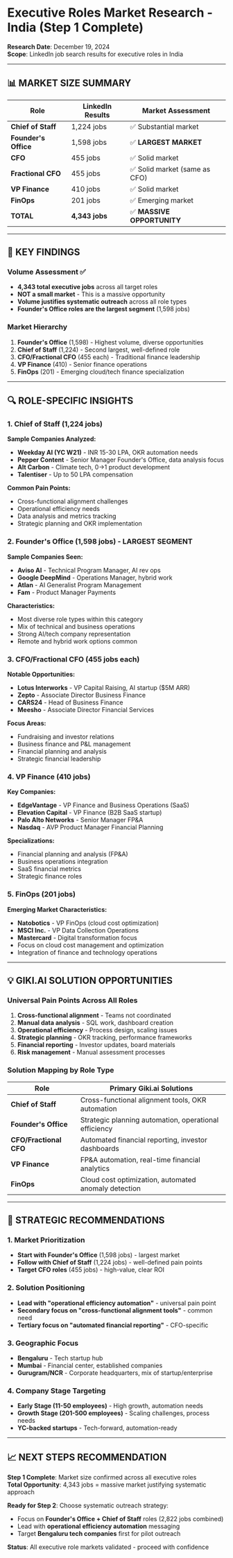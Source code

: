 # Executive Roles Market Research - India (Step 1 Complete)

**Research Date**: December 19, 2024  
**Scope**: LinkedIn job search results for executive roles in India

---

## 📊 **MARKET SIZE SUMMARY**

| Role | LinkedIn Results | Market Assessment |
|------|------------------|-------------------|
| **Chief of Staff** | 1,224 jobs | ✅ Substantial market |
| **Founder's Office** | 1,598 jobs | ✅ **LARGEST MARKET** |
| **CFO** | 455 jobs | ✅ Solid market |
| **Fractional CFO** | 455 jobs | ✅ Solid market (same as CFO) |
| **VP Finance** | 410 jobs | ✅ Solid market |
| **FinOps** | 201 jobs | ✅ Emerging market |
| **TOTAL** | **4,343 jobs** | ✅ **MASSIVE OPPORTUNITY** |

---

## 🎯 **KEY FINDINGS**

### Volume Assessment ✅
- **4,343 total executive jobs** across all target roles
- **NOT a small market** - This is a massive opportunity
- **Volume justifies systematic outreach** across all role types
- **Founder's Office roles are the largest segment** (1,598 jobs)

### Market Hierarchy
1. **Founder's Office** (1,598) - Highest volume, diverse opportunities
2. **Chief of Staff** (1,224) - Second largest, well-defined role
3. **CFO/Fractional CFO** (455 each) - Traditional finance leadership
4. **VP Finance** (410) - Senior finance operations
5. **FinOps** (201) - Emerging cloud/tech finance specialization

---

## 🔍 **ROLE-SPECIFIC INSIGHTS**

### 1. Chief of Staff (1,224 jobs)
**Sample Companies Analyzed:**
- **Weekday AI (YC W21)** - INR 15-30 LPA, OKR automation needs
- **Pepper Content** - Senior Manager Founder's Office, data analysis focus
- **Alt Carbon** - Climate tech, 0→1 product development
- **Talentiser** - Up to 50 LPA compensation

**Common Pain Points:**
- Cross-functional alignment challenges
- Operational efficiency needs
- Data analysis and metrics tracking
- Strategic planning and OKR implementation

### 2. Founder's Office (1,598 jobs) - **LARGEST SEGMENT**
**Sample Companies Seen:**
- **Aviso AI** - Technical Program Manager, AI rev ops
- **Google DeepMind** - Operations Manager, hybrid work
- **Atlan** - AI Generalist Program Management
- **Fam** - Product Manager Payments

**Characteristics:**
- Most diverse role types within this category
- Mix of technical and business operations
- Strong AI/tech company representation
- Remote and hybrid work options common

### 3. CFO/Fractional CFO (455 jobs each)
**Notable Opportunities:**
- **Lotus Interworks** - VP Capital Raising, AI startup ($5M ARR)
- **Zepto** - Associate Director Business Finance
- **CARS24** - Head of Business Finance
- **Meesho** - Associate Director Financial Services

**Focus Areas:**
- Fundraising and investor relations
- Business finance and P&L management
- Financial planning and analysis
- Strategic financial leadership

### 4. VP Finance (410 jobs)
**Key Companies:**
- **EdgeVantage** - VP Finance and Business Operations (SaaS)
- **Elevation Capital** - VP Finance (B2B SaaS startup)
- **Palo Alto Networks** - Senior Manager FP&A
- **Nasdaq** - AVP Product Manager Financial Planning

**Specializations:**
- Financial planning and analysis (FP&A)
- Business operations integration
- SaaS financial metrics
- Strategic finance roles

### 5. FinOps (201 jobs)
**Emerging Market Characteristics:**
- **Natobotics** - VP FinOps (cloud cost optimization)
- **MSCI Inc.** - VP Data Collection Operations
- **Mastercard** - Digital transformation focus
- Focus on cloud cost management and optimization
- Integration of finance and technology operations

---

## 💡 **GIKI.AI SOLUTION OPPORTUNITIES**

### Universal Pain Points Across All Roles
1. **Cross-functional alignment** - Teams not coordinated
2. **Manual data analysis** - SQL work, dashboard creation
3. **Operational efficiency** - Process design, scaling issues
4. **Strategic planning** - OKR tracking, performance frameworks
5. **Financial reporting** - Investor updates, board materials
6. **Risk management** - Manual assessment processes

### Solution Mapping by Role Type
| Role | Primary Giki.ai Solutions |
|------|---------------------------|
| **Chief of Staff** | Cross-functional alignment tools, OKR automation |
| **Founder's Office** | Strategic planning automation, operational efficiency |
| **CFO/Fractional CFO** | Automated financial reporting, investor dashboards |
| **VP Finance** | FP&A automation, real-time financial analytics |
| **FinOps** | Cloud cost optimization, automated anomaly detection |

---

## 🎯 **STRATEGIC RECOMMENDATIONS**

### 1. Market Prioritization
- **Start with Founder's Office** (1,598 jobs) - largest market
- **Follow with Chief of Staff** (1,224 jobs) - well-defined pain points
- **Target CFO roles** (455 jobs) - high-value, clear ROI

### 2. Solution Positioning
- **Lead with "operational efficiency automation"** - universal pain point
- **Secondary focus on "cross-functional alignment tools"** - common need
- **Tertiary focus on "automated financial reporting"** - CFO-specific

### 3. Geographic Focus
- **Bengaluru** - Tech startup hub
- **Mumbai** - Financial center, established companies
- **Gurugram/NCR** - Corporate headquarters, mix of startup/enterprise

### 4. Company Stage Targeting
- **Early Stage (11-50 employees)** - High growth, automation needs
- **Growth Stage (201-500 employees)** - Scaling challenges, process needs
- **YC-backed startups** - Tech-forward, automation-ready

---

## 📈 **NEXT STEPS RECOMMENDATION**

**Step 1 Complete**: Market size confirmed across all executive roles  
**Total Opportunity**: 4,343 jobs = massive market justifying systematic approach

**Ready for Step 2**: Choose systematic outreach strategy:
- Focus on **Founder's Office + Chief of Staff** roles (2,822 jobs combined)
- Lead with **operational efficiency automation** messaging
- Target **Bengaluru tech companies** first for pilot outreach

**Status**: All executive role markets validated - proceed with confidence

